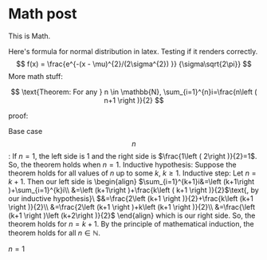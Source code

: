 # Math post

This is Math.

Here's formula for normal distribution in latex. Testing if it renders correctly.
$$
f(x) = \frac{e^{-(x - \mu)^{2}/(2\sigma^{2}) }} {\sigma\sqrt{2\pi}}
$$
More math stuff:


$$
\text{Theorem: For any } n \in \mathbb{N}, 
\sum_{i=1}^{n}i=\frac{n\left ( n+1 \right )}{2}
$$

proof:

Base case $$n$$: If $n=1$, the left side is 1 and the right side is $\frac{1\left ( 2\right )}{2}=1$.
So, the theorem holds when $n=1$.
Inductive hypothesis: Suppose the theorem holds for all values of $n$ up to some $k$, $k \geq 1$.
Inductive step: Let $n=k+1$. Then our left side is
\begin{align}
$\sum_{i=1}^{k+1}i&=\left (k+1\right )+\sum_{i=1}^{k}i\\
&=\left (k+1\right )+\frac{k\left ( k+1 \right )}{2}$\text{, by our inductive hypothesis}\\
$&=\frac{2\left (k+1 \right )}{2}+\frac{k\left (k+1 \right )}{2}\\
&=\frac{2\left (k+1 \right )+k\left (k+1 \right )}{2}\\
&=\frac{\left (k+1 \right )\left (k+2\right )}{2}$
\end{align}
which is our right side. So, the theorem holds for $n=k+1$. 
By the principle of mathematical induction, the theorem holds for all $n \in \mathbb{N}$.



$n=1$ 